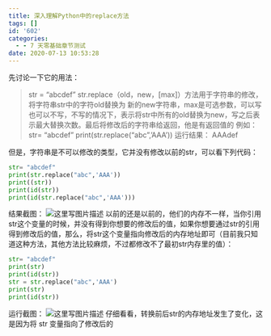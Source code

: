 ```yaml
---
title: 深入理解Python中的replace方法
tags: []
id: '602'
categories:
  - - 7 天零基础章节测试
date: 2020-07-13 10:53:28
---
```


先讨论一下它的用法：

> str = “abcdef” str.replace（old，new，\[max\]）方法用于字符串的修改，将字符串str中的字符old替换为 新的new字符串，max是可选参数，可以写也可以不写，不写的情况下，表示将str中所有的old替换为new，写之后表示最大替换次数。最后将修改后的字符串给返回，他是有返回值的 例如： str= “abcdef” print(str.replace(“abc”,’AAA’)) 运行结果： AAAdef

但是，字符串是不可以修改的类型，它并没有修改以前的str，可以看下列代码：

```python
str= "abcdef"
print(str.replace("abc",'AAA'))
print((str))
print(id(str))
print(id(str.replace("abc",'AAA')))
```

结果截图： ![这里写图片描述](https://images-aiyc-1301641396.cos.ap-guangzhou.myqcloud.com/20200713105159.png) 以前的还是以前的，他们的内存不一样，当你引用str这个变量的时候，并没有得到你想要的修改后的值，如果你想要通过str的引用得到修改后的值，那么，将str这个变量指向修改后的内存地址即可（目前我只知道这种方法，其他方法比较麻烦，不过都修改不了最初str内存里的值）：

```python
str= "abcdef"
print(str)
print(id(str))
str = str.replace("abc",'AAA')
print(str)
print(id(str))
```

运行截图： ![这里写图片描述](https://images-aiyc-1301641396.cos.ap-guangzhou.myqcloud.com/20200713105301.png) 仔细看看，转换前后str的内存地址发生了变化，这是因为将 str 变量指向了修改后的